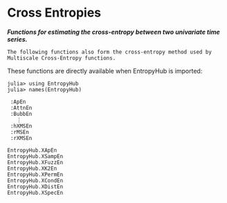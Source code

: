 # Cross Entropies

__*Functions for estimating the cross-entropy between two univariate time series.*__

`The following functions also form the cross-entropy method used by Multiscale Cross-Entropy functions.`

These functions are directly available when EntropyHub is imported:

```
julia> using EntropyHub
julia> names(EntropyHub)
```
```
 :ApEn
 :AttnEn
 :BubbEn
   ⋮
 :hXMSEn
 :rMSEn
 :rXMSEn
```

```@docs
EntropyHub.XApEn
EntropyHub.XSampEn
EntropyHub.XFuzzEn
EntropyHub.XK2En
EntropyHub.XPermEn
EntropyHub.XCondEn
EntropyHub.XDistEn
EntropyHub.XSpecEn
```